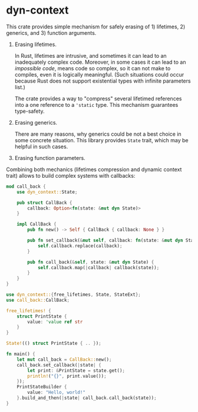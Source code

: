 # dyn-context

This crate provides simple mechanism for safely erasing of 1) lifetimes, 2) generics, and 3) function arguments.

1. Erasing lifetimes.

   In Rust, lifetimes are intrusive, and sometimes it can lead to
   an inadequately complex code. Moreover, in some cases it can lead to an _impossible code_,
   means code so complex, so it can not make to compiles, even it is logically meaningful.
   (Such situations could occur because Rust does not support existential types
   with infinite parameters list.)

   The crate provides a way to "compress" several lifetimed references into a one reference
   to a `'static` type. This mechanism guarantees type-safety.

2. Erasing generics.

   There are many reasons, why generics could be not a best choice in some concrete situation.
   This library provides `State` trait, which may be helpful in such cases.
   
3. Erasing function parameters.

Combining both mechanics (lifetimes compression and dynamic context trait)
allows to build complex systems with callbacks:
```rust
mod call_back {
    use dyn_context::State;

    pub struct CallBack {
        callback: Option<fn(state: &mut dyn State)>
    }

    impl CallBack {
        pub fn new() -> Self { CallBack { callback: None } }

        pub fn set_callback(&mut self, callback: fn(state: &mut dyn State)) {
            self.callback.replace(callback);
        }

        pub fn call_back(&self, state: &mut dyn State) {
            self.callback.map(|callback| callback(state));
        }
    }
}

use dyn_context::{free_lifetimes, State, StateExt};
use call_back::CallBack;

free_lifetimes! {
    struct PrintState {
        value: 'value ref str
    }
}

State!(() struct PrintState { .. });

fn main() {
    let mut call_back = CallBack::new();
    call_back.set_callback(|state| {
        let print: &PrintState = state.get();
        println!("{}", print.value());
    });
    PrintStateBuilder {
        value: "Hello, world!"
    }.build_and_then(|state| call_back.call_back(state));
}
```
